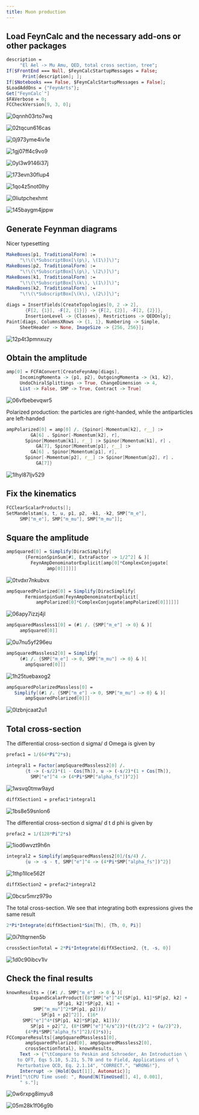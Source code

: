 ```yaml
---
title: Muon production
---
```



## Load FeynCalc and the necessary add-ons or other packages

```mathematica
description = 
     "El Ael -> Mu Amu, QED, total cross section, tree"; 
If[$FrontEnd === Null, $FeynCalcStartupMessages = False; 
      Print[description]; ]; 
If[$Notebooks === False, $FeynCalcStartupMessages = False]; 
$LoadAddOns = {"FeynArts"}; 
Get["FeynCalc`"]
$FAVerbose = 0; 
FCCheckVersion[9, 3, 0]; 
```

![0qnnh03rto7wq](img/0qnnh03rto7wq.svg)

![02tqcun616cas](img/02tqcun616cas.svg)

![0j973yme4iv1e](img/0j973yme4iv1e.svg)

![1gj07ff4c9vo9](img/1gj07ff4c9vo9.svg)

![0yl3w9146i37j](img/0yl3w9146i37j.svg)

![173evn30flup4](img/173evn30flup4.svg)

![1qo4z5not0lhy](img/1qo4z5not0lhy.svg)

![0liutpchexhmt](img/0liutpchexhmt.svg)

![145baygm4jppw](img/145baygm4jppw.svg)

## Generate Feynman diagrams

Nicer typesetting

```mathematica
MakeBoxes[p1, TraditionalForm] := 
     "\!\(\*SubscriptBox[\(p\), \(1\)]\)"; 
MakeBoxes[p2, TraditionalForm] := 
     "\!\(\*SubscriptBox[\(p\), \(2\)]\)"; 
MakeBoxes[k1, TraditionalForm] := 
     "\!\(\*SubscriptBox[\(k\), \(1\)]\)"; 
MakeBoxes[k2, TraditionalForm] := 
     "\!\(\*SubscriptBox[\(k\), \(2\)]\)"; 
```

```mathematica
diags = InsertFields[CreateTopologies[0, 2 -> 2], 
       {F[2, {1}], -F[2, {1}]} -> {F[2, {2}], -F[2, {2}]}, 
       InsertionLevel -> {Classes}, Restrictions -> QEDOnly]; 
Paint[diags, ColumnsXRows -> {1, 1}, Numbering -> Simple, 
     SheetHeader -> None, ImageSize -> {256, 256}]; 
```

![12p4t3pmnxuzy](img/12p4t3pmnxuzy.svg)

## Obtain the amplitude

```mathematica
amp[0] = FCFAConvert[CreateFeynAmp[diags], 
     IncomingMomenta -> {p1, p2}, OutgoingMomenta -> {k1, k2}, 
     UndoChiralSplittings -> True, ChangeDimension -> 4, 
     List -> False, SMP -> True, Contract -> True]
```

![06vfbebevqwr5](img/06vfbebevqwr5.svg)

Polarized production: the particles are right-handed, while the antiparticles are left-handed

```mathematica
ampPolarized[0] = amp[0] /. {Spinor[-Momentum[k2], r__] :> 
         GA[6] . Spinor[-Momentum[k2], r], 
       Spinor[Momentum[k1], r__] :> Spinor[Momentum[k1], r] . 
           GA[7], Spinor[Momentum[p1], r__] :> 
         GA[6] . Spinor[Momentum[p1], r], 
       Spinor[-Momentum[p2], r__] :> Spinor[Momentum[p2], r] . 
           GA[7]}
```

![1lhyl87ljv529](img/1lhyl87ljv529.svg)

## Fix the kinematics

```mathematica
FCClearScalarProducts[]; 
SetMandelstam[s, t, u, p1, p2, -k1, -k2, SMP["m_e"], 
     SMP["m_e"], SMP["m_mu"], SMP["m_mu"]]; 
```

## Square the amplitude

```mathematica
ampSquared[0] = Simplify[DiracSimplify[
       (FermionSpinSum[#1, ExtraFactor -> 1/2^2] & )[
         FeynAmpDenominatorExplicit[amp[0]*ComplexConjugate[
               amp[0]]]]]]
```

![0tvdxr7nkubvx](img/0tvdxr7nkubvx.svg)

```mathematica
ampSquaredPolarized[0] = Simplify[DiracSimplify[
       FermionSpinSum[FeynAmpDenominatorExplicit[
           ampPolarized[0]*ComplexConjugate[ampPolarized[0]]]]]]
```

![06apy7izzj4jl](img/06apy7izzj4jl.svg)

```mathematica
ampSquaredMassless1[0] = (#1 /. {SMP["m_e"] -> 0} & )[
     ampSquared[0]]
```

![0u7nu5yf296eu](img/0u7nu5yf296eu.svg)

```mathematica
ampSquaredMassless2[0] = Simplify[
     (#1 /. {SMP["m_e"] -> 0, SMP["m_mu"] -> 0} & )[
       ampSquared[0]]]
```

![1h25tuebaxog2](img/1h25tuebaxog2.svg)

```mathematica
ampSquaredPolarizedMassless[0] = 
   Simplify[(#1 /. {SMP["m_e"] -> 0, SMP["m_mu"] -> 0} & )[
       ampSquaredPolarized[0]]]
```

![0lzbnjcaat2u1](img/0lzbnjcaat2u1.svg)

## Total cross-section

The differential cross-section d sigma/ d Omega is given by

```mathematica
prefac1 = 1/(64*Pi^2*s); 
```

```mathematica
integral1 = Factor[ampSquaredMassless2[0] /. 
       {t -> (-s/2)*(1 - Cos[Th]), u -> (-s/2)*(1 + Cos[Th]), 
         SMP["e"]^4 -> (4*Pi*SMP["alpha_fs"])^2}]
```

![1wsvq0tmw9ayd](img/1wsvq0tmw9ayd.svg)

```mathematica
diffXSection1 = prefac1*integral1
```

![1bs8e59snlon6](img/1bs8e59snlon6.svg)

The differential cross-section d sigma/ d t d phi is given by

```mathematica
prefac2 = 1/(128*Pi^2*s)
```

![1iod6wvzt9h6n](img/1iod6wvzt9h6n.svg)

```mathematica
integral2 = Simplify[ampSquaredMassless2[0]/(s/4) /. 
       {u -> -s - t, SMP["e"]^4 -> (4*Pi*SMP["alpha_fs"])^2}]
```

![1thp1llce562f](img/1thp1llce562f.svg)

```mathematica
diffXSection2 = prefac2*integral2
```

![0bcsr5mrz979o](img/0bcsr5mrz979o.svg)

The total cross-section. We see that integrating both expressions gives the same result

```mathematica
2*Pi*Integrate[diffXSection1*Sin[Th], {Th, 0, Pi}]
```

![0i7tltqrnen5b](img/0i7tltqrnen5b.svg)

```mathematica
crossSectionTotal = 2*Pi*Integrate[diffXSection2, {t, -s, 0}]
```

![1d0c90ibcv1lv](img/1d0c90ibcv1lv.svg)

## Check the final results

```mathematica
knownResults = {(#1 /. SMP["m_e"] -> 0 & )[
         ExpandScalarProduct[(8*SMP["e"]^4*(SP[p1, k1]*SP[p2, k2] + 
                   SP[p1, k2]*SP[p2, k1] + 
          SMP["m_mu"]^2*SP[p1, p2]))/
             SP[p1 + p2]^2]], (16*
      SMP["e"]^4*(SP[p1, k2]*SP[p2, k1]))/
         SP[p1 + p2]^2, (8*(SMP["e"]^4/s^2))*((t/2)^2 + (u/2)^2), 
       (4*Pi*SMP["alpha_fs"]^2)/(3*s)}; 
FCCompareResults[{ampSquaredMassless1[0], 
       ampSquaredPolarized[0], ampSquaredMassless2[0], 
       crossSectionTotal}, knownResults, 
     Text -> {"\tCompare to Peskin and Schroeder, An Introduction \
    to QFT, Eqs 5.10, 5.21, 5.70 and to Field, Applications of \
    Perturbative QCD, Eq. 2.1.14", "CORRECT.", "WRONG!"}, 
     Interrupt -> {Hold[Quit[1]], Automatic}]; 
Print["\tCPU Time used: ", Round[N[TimeUsed[], 4], 0.001], 
     " s."]; 
```

![0w6rxpg8imyu8](img/0w6rxpg8imyu8.svg)

![05m28k1f06g9b](img/05m28k1f06g9b.svg)